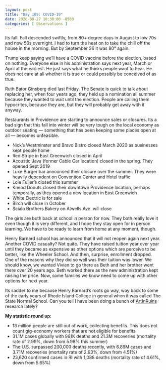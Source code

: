 ```yaml
---
layout: post
title: "Day 189: COVID-19"
date: 2020-09-27 10:30:00 -0500
categories: [ Observations ]
---
```


Its fall. Fall descended swiftly, from 80+ degree days in August to low 70s and now 50s overnight. I had to turn the heat on to take the chill off the house in the morning. But by September 26 it was 80° again. 

Trump keep saying we’ll have a COVID vaccine before the election, based on nothing. Everyone else in his administration says next year, March or April at the earliest. He just says what he thinks people want to hear. He does not care at all whether it is true or could possibly be conceived of as true. 

Ruth Bator Ginsberg died last Friday. The Senate is quick to talk about replacing her, when four years ago, they held up a nomination all summer because they wanted to wait until the election. People are calling them hypocrites, because they are, but they will probably get away with it anyway. 

Restaurants in Providence are starting to announce sales or closures. Its a bad sign that this fall into winter will be very tough on the local economy as outdoor seating — something that has been keeping some places open at all — becomes unfeasible. 

* Nick’s Westminster and Bravo Bistro closed March 2020 as businesses kept people home
* Red Stripe in East Greenwich closed in April
* Acoustic Java (former Cable Car location) closed in the spring. They opened Sept 2019
* Luxe Burger bar announced their closure over the summer. They were heavily dependent on Convention Center and Hotel traffic
* Loie Fuller’s closed this summer
* Knead Donuts closed their downtown Providence location, perhaps temporally, as they opened a new location in East Greenwich
* White Electric is for sale
* Birch will close in October
* Scialo Brothers Bakery on Atwells Ave. will close

The girls are both back at school in person for now. They both really love it even though it is very different, and I hope they stay open for in person learning. We have to be ready to learn from home at any moment, though. 

Henry Barnard school has announced that it will not reopen again next year. Another COVID casualty? Not quite. They have raised tuition year over year until they became as expensive as other options which are perceive to be better, like the Wheeler School. And then, surprise, enrollment dropped. One of the reasons why they did so well was their tuition was lower. We should know, we wanted Vivian to go there as Beth and her brother went there over 20 years ago. Beth worked there as the new administration kept raising the price. Now, some families we know need to come up with other options for next year. 

Its sadder to me because Henry Barnard’s roots go way, way back to some of the early years of Rhode Island College in general when it was called The State Normal School. Can you tell I have been doing a bunch of [ArtInRuins](https://artinruins.com) research lately? 

**My statistic round up:**

* 13 million people are still out of work, collecting benefits. This does not count gig-economy workers that are not eligible for benefits
* 31.1M cases globally with 961K deaths and 21.3M recoveries (mortality rate of 2.99%, down from 5.98% this summer) 
* The U.S. surpassed 200,000 deaths recently, with 6.86M cases and 3.71M recoveries (mortality rate of 2.93%, down from 4.51%)
* 23,620 confirmed cases in RI with 1,088 deaths (mortality rate of 4.61%, down from 5.65%)
